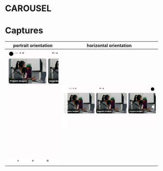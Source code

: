 # CAROUSEL

# Captures

|  portrait orientation |  horizontal orientation |  
| -------- | -------- |
| ![Ejemplo de imagen](./screens/carousel.png) | ![Ejemplo de imagen](./screens/corousel2.png) |


